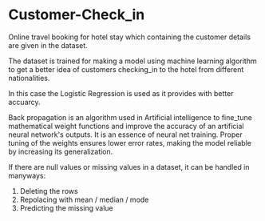 # Customer-Check_in

Online travel booking for hotel stay which containing the customer details are given in the dataset.

The dataset is trained for making a model using machine learning algorithm to get a better idea of customers checking_in to the hotel from different nationalities.

In this case the Logistic Regression is used as it provides with better accuarcy.






Back propagation is an algorithm used in Artificial intelligence to fine_tune mathematical weight functions and improve the accuracy of an artificial neural network's outputs.
It is an essence of neural net training.
Proper tuning of the weights ensures lower error rates, making the model reliable by increasing its generalization.


If there are null values or missing values in a dataset, it can be handled in manyways:
1. Deleting the rows
2. Repolacing with mean / median / mode
3. Predicting the missing value
